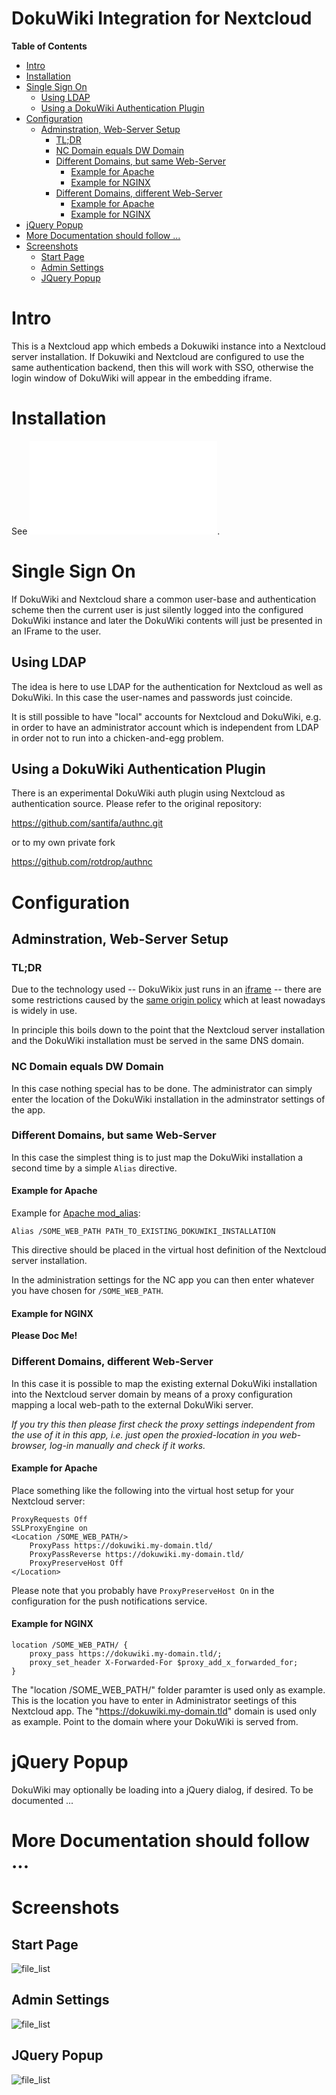 DokuWiki Integration for Nextcloud
==================================

<!-- markdown-toc start - Don't edit this section. Run M-x markdown-toc-refresh-toc -->
**Table of Contents**

- [Intro](#intro)
- [Installation](#installation)
- [Single Sign On](#single-sign-on)
  - [Using LDAP](#using-ldap)
  - [Using a DokuWiki Authentication Plugin](#using-a-dokuwiki-authentication-plugin)
- [Configuration](#configuration)
  - [Adminstration, Web-Server Setup](#adminstration-web-server-setup)
    - [TL;DR](#tldr)
    - [NC Domain equals DW Domain](#nc-domain-equals-dw-domain)
    - [Different Domains, but same Web-Server](#different-domains-but-same-web-server)
      - [Example for Apache](#example-for-apache)
      - [Example for NGINX](#example-for-nginx)
    - [Different Domains, different Web-Server](#different-domains-different-web-server)
      - [Example for Apache](#example-for-apache-1)
      - [Example for NGINX](#example-for-nginx-1)
- [jQuery Popup](#jquery-popup)
- [More Documentation should follow ...](#more-documentation-should-follow-)
- [Screenshots](#screenshots)
  - [Start Page](#start-page)
  - [Admin Settings](#admin-settings)
  - [JQuery Popup](#jquery-popup)

<!-- markdown-toc end -->

# Intro

This is a Nextcloud app which embeds a Dokuwiki instance into a
Nextcloud server installation. If Dokuwiki and Nextcloud are
configured to use the same authentication backend, then this will work
with SSO, otherwise the login window of DokuWiki will appear in the
embedding iframe.

# Installation

See ![file_list](./INSTALL.md).

# Single Sign On

If DokuWiki and Nextcloud share a common user-base and authentication
scheme then the current user is just silently logged into the
configured DokuWiki instance and later the DokuWiki contents will just
be presented in an IFrame to the user.

## Using LDAP

The idea is here to use LDAP for the authentication for Nextcloud as
well as DokuWiki. In this case the user-names and passwords just
coincide.

It is still possible to have "local" accounts for Nextcloud and
DokuWiki, e.g. in order to have an administrator account which is
independent from LDAP in order not to run into a chicken-and-egg
problem.

## Using a DokuWiki Authentication Plugin

There is an experimental DokuWiki auth plugin using Nextcloud as
authentication source. Please refer to the original repository:

https://github.com/santifa/authnc.git

or to my own private fork

https://github.com/rotdrop/authnc

# Configuration

## Adminstration, Web-Server Setup

### TL;DR

Due to the technology used -- DokuWikix just runs in an
[iframe](https://developer.mozilla.org/en-US/docs/Web/HTML/Element/iframe) --
there are some restrictions caused by the [same origin
policy](https://developer.mozilla.org/en-US/docs/Web/Security/Same-origin_policy)
which at least nowadays is widely in use.

In principle this boils down to the point that the Nextcloud server
installation and the DokuWiki installation must be served in the same
DNS domain.

### NC Domain equals DW Domain

In this case nothing special has to be done. The administrator can
simply enter the location of the DokuWiki installation in the
adminstrator settings of the app.

### Different Domains, but same Web-Server

In this case the simplest thing is to just map the DokuWiki
installation a second time by a simple `Alias` directive.

#### Example for Apache

Example for [Apache mod_alias](https://httpd.apache.org/docs/2.4/mod/mod_alias.html):

```
Alias /SOME_WEB_PATH PATH_TO_EXISTING_DOKUWIKI_INSTALLATION

```

This directive should be placed in the virtual host definition of
the Nextcloud server installation.

In the administration settings for the NC app you can then enter
whatever you have chosen for `/SOME_WEB_PATH`.

#### Example for NGINX

**Please Doc Me!**

### Different Domains, different Web-Server

In this case it is possible to map the existing external DokuWiki
installation into the Nextcloud server domain by means of a proxy
configuration mapping a local web-path to the external DokuWiki
server.

*If you try this then please first check the proxy settings
independent from the use of it in this app, i.e. just open the
proxied-location in you web-browser, log-in manually and check if it
works.*

#### Example for Apache

Place something like the following into the virtual host setup for
your Nextcloud server:

```
ProxyRequests Off
SSLProxyEngine on
<Location /SOME_WEB_PATH/>
    ProxyPass https://dokuwiki.my-domain.tld/
    ProxyPassReverse https://dokuwiki.my-domain.tld/
    ProxyPreserveHost Off
</Location>
```

Please note that you probably have `ProxyPreserveHost On` in the
configuration for the push notifications service.

#### Example for NGINX

```
location /SOME_WEB_PATH/ {
	proxy_pass https://dokuwiki.my-domain.tld/;
	proxy_set_header X-Forwarded-For $proxy_add_x_forwarded_for;
}
```
The "location /SOME_WEB_PATH/" folder paramter is used only as
example. This is the location you have to enter in Administrator
seetings of this Nextcloud app.  The
"https://dokuwiki.my-domain.tld" domain is used only as
example. Point to the domain where your DokuWiki is served from.

# jQuery Popup

DokuWiki may optionally be loading into a jQuery dialog, if
desired. To be documented ...

# More Documentation should follow ...

# Screenshots

## Start Page

![file_list](contrib/screenshots/start-page.png)

## Admin Settings

![file_list](contrib/screenshots/admin-settings.png)

## JQuery Popup

![file_list](contrib/screenshots/jquery-popup.png)
